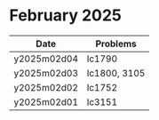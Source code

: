# February 2025

| Date        | Problems     |
| ----------- | ------------ |
| y2025m02d04 | lc1790       |
| y2025m02d03 | lc1800, 3105 |
| y2025m02d02 | lc1752       |
| y2025m02d01 | lc3151       |
